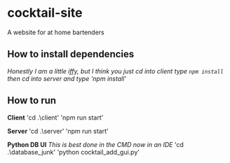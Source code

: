 # cocktail-site
A website for at home bartenders

## How to install dependencies
_Honestly I am a little iffy, but I think you just cd into client type `npm install` then cd into server and type 'npm install'_

## How to run
**Client**
  'cd .\client\'
  'npm run start'

**Server**
  'cd .\server\'
  'npm run start'

**Python DB UI**
  _This is best done in the CMD now in an IDE_
  'cd .\database_junk\'
  'python cocktail_add_gui.py'